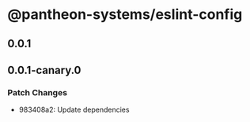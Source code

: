 # @pantheon-systems/eslint-config

## 0.0.1

## 0.0.1-canary.0

### Patch Changes

- 983408a2: Update dependencies

